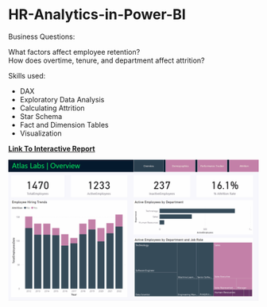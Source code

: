 
# HR-Analytics-in-Power-BI

Business Questions:
  
What factors affect employee retention?  
How does overtime, tenure, and department affect attrition?  


Skills used:
 - DAX
 - Exploratory Data Analysis
 - Calculating Attrition
 - Star Schema
 - Fact and Dimension Tables
 - Visualization

**[Link To Interactive Report](https://app.powerbi.com/view?r=eyJrIjoiYmJlMjU5MTEtZWM0ZC00ODE4LWJmNmItYmUyMzJlNTRkMTdlIiwidCI6IjdkNDRiN2U4LTc5NmEtNGJjNS04N2VmLWI5MjYxMjMwOTkxMiIsImMiOjF9)**

![Visualization](https://github.com/Nikhil-Pickle/HR-Analytics-in-Power-BI/blob/main/gif.gif)
